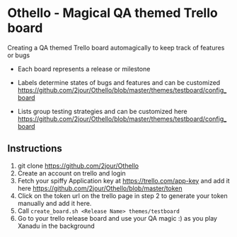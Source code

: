 # Othello - Magical QA themed Trello board

Creating a QA themed Trello board automagically to keep track of features or bugs

* Each board represents a release or milestone

* Labels determine states of bugs and features and can be customized https://github.com/2jour/Othello/blob/master/themes/testboard/config_board

* Lists group testing strategies and can be customized here https://github.com/2jour/Othello/blob/master/themes/testboard/config_board



## Instructions

1. git clone https://github.com/2jour/Othello 
2. Create an account on trello and login
2. Fetch your spiffy Application key at https://trello.com/app-key and add it here https://github.com/2jour/Othello/blob/master/token
3. Click on the token url on the trello page in step 2 to generate your token manually and add it here.
4. Call ```create_board.sh <Release Name> themes/testboard```
5. Go to your trello release board and use your QA magic  :) as you play Xanadu in the background
